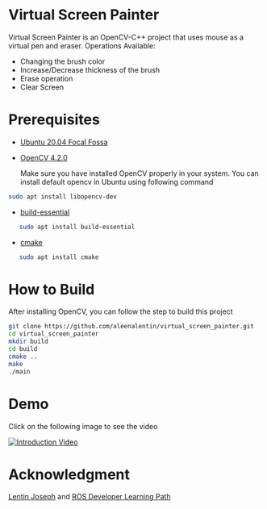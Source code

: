 # Virtual Screen Painter
Virtual Screen Painter is an OpenCV-C++ project that uses mouse as a virtual pen and eraser.
  Operations Available:
* Changing the brush color
* Increase/Decrease thickness of the brush
* Erase operation
* Clear Screen

# Prerequisites
* [Ubuntu 20.04 Focal Fossa](https://releases.ubuntu.com/20.04/)
* [OpenCV 4.2.0](https://linuxize.com/post/how-to-install-opencv-on-ubuntu-20-04/) 

   Make sure you have installed OpenCV properly in your system. You can install default opencv in Ubuntu using following command
```bash
sudo apt install libopencv-dev
```
* [build-essential](https://linuxize.com/post/how-to-install-gcc-on-ubuntu-20-04/)
```bash
   sudo apt install build-essential
```   
* [cmake](https://cmake.org/install/)
```bash
   sudo apt install cmake
```
# How to Build

After installing OpenCV, you can follow the step to build this project
```bash
git clone https://github.com/aleenalentin/virtual_screen_painter.git
cd virtual_screen_painter
mkdir build
cd build
cmake ..
make
./main
```
# Demo 

Click on the following image to see the video

[![Introduction Video](https://img.youtube.com/vi/d6cZk5gdIPc/0.jpg)](https://youtu.be/d6cZk5gdIPck)


# Acknowledgment
[Lentin Joseph](https://lentinjoseph.com/) and  [ROS Developer Learning Path](https://robocademy.com/2020/06/25/enroll-in-robot-operating-system-learning-path-by-lentin-joseph/)


